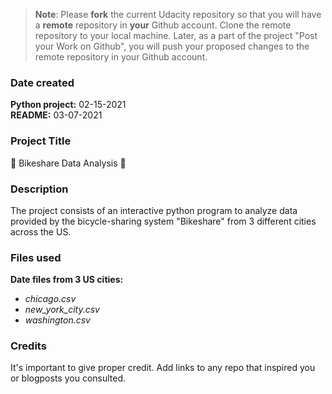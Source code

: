 >**Note**: Please **fork** the current Udacity repository so that you will have a **remote** repository in **your** Github account. Clone the remote repository to your local machine. Later, as a part of the project "Post your Work on Github", you will push your proposed changes to the remote repository in your Github account.

### Date created
**Python project:** 02-15-2021  
**README:** 03-07-2021

### Project Title
:metal: Bikeshare Data Analysis :metal:

### Description
The project consists of an interactive python program to analyze data provided by the bicycle-sharing system "Bikeshare" from 3 different cities across the US.  

### Files used
**Date files from 3 US cities:**
* *chicago.csv*
* *new_york_city.csv*
* *washington.csv*

### Credits
It's important to give proper credit. Add links to any repo that inspired you or blogposts you consulted.


